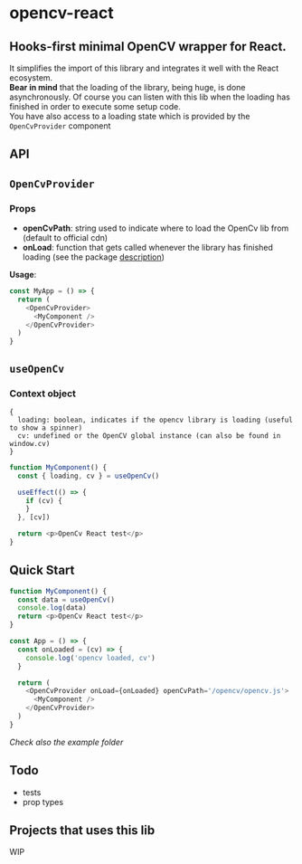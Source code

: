 # opencv-react

## Hooks-first minimal OpenCV wrapper for React.

<div id="description" />

It simplifies the import of this library and integrates it well with the React ecosystem.<br />
**Bear in mind** that the loading of the library, being huge, is done asynchronously. Of course you can listen with this lib when the loading has finished in order to execute some setup code.<br />
You have also access to a loading state which is provided by the `OpenCvProvider` component

## API

## `OpenCvProvider`

### Props

- **openCvPath**: string used to indicate where to load the OpenCv lib from (default to official cdn)
- **onLoad**: function that gets called whenever the library has finished loading (see the package [description](#description))

**Usage**:

```js
const MyApp = () => {
  return (
    <OpenCvProvider>
      <MyComponent />
    </OpenCvProvider>
  )
}
```

## `useOpenCv`

### Context object

```
{
  loading: boolean, indicates if the opencv library is loading (useful to show a spinner)
  cv: undefined or the OpenCV global instance (can also be found in window.cv)
}
```

```js
function MyComponent() {
  const { loading, cv } = useOpenCv()

  useEffect(() => {
    if (cv) {
    }
  }, [cv])

  return <p>OpenCv React test</p>
}
```

## Quick Start

```javascript
function MyComponent() {
  const data = useOpenCv()
  console.log(data)
  return <p>OpenCv React test</p>
}

const App = () => {
  const onLoaded = (cv) => {
    console.log('opencv loaded, cv')
  }

  return (
    <OpenCvProvider onLoad={onLoaded} openCvPath='/opencv/opencv.js'>
      <MyComponent />
    </OpenCvProvider>
  )
}
```

_*Check also the example folder*_

## Todo

- tests
- prop types

## Projects that uses this lib

WIP
